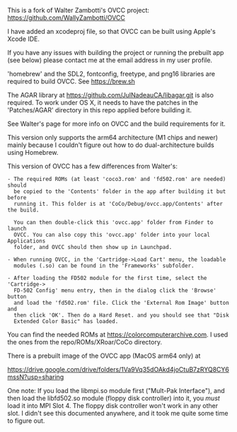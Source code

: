 This is a fork of Walter Zambotti's OVCC project: https://github.com/WallyZambotti/OVCC

I have added an xcodeproj file, so that OVCC can be built using Apple's Xcode IDE.

If you have any issues with building the project or running the prebuilt app
(see below) please contact me at the email address in my user profile.

'homebrew' and the SDL2, fontconfig, freetype, and png16 libraries are required
to build OVCC. See https://brew.sh

The AGAR library at https://github.com/JulNadeauCA/libagar.git is also required.
To work under OS X, it needs to have the patches in the 'Patches/AGAR' directory
in this repo applied before building it.

See Walter's page for more info on OVCC and the build requirements for it.

This version only supports the arm64 architecture (M1 chips and newer) mainly
because I couldn't figure out how to do dual-architecture builds using Homebrew.

This version of OVCC has a few differences from Walter's:

    - The required ROMs (at least 'coco3.rom' and 'fd502.rom' are needed) should
      be copied to the 'Contents' folder in the app after building it but before
      running it. This folder is at 'CoCo/Debug/ovcc.app/Contents' after the build.

      You can then double-click this 'ovcc.app' folder from Finder to launch
      OVCC. You can also copy this 'ovcc.app' folder into your local Applications
      folder, and OVCC should then show up in Launchpad.

    - When running OVCC, in the 'Cartridge->Load Cart' menu, the loadable
      modules (.so) can be found in the 'Frameworks' subfolder.

    - After loading the FD502 module for the first time, select the 'Cartridge->
      FD-502 Config' menu entry, then in the dialog click the 'Browse' button
      and load the 'fd502.rom' file. Click the 'External Rom Image' button and
      then click 'OK'. Then do a Hard Reset. and you should see that "Disk
      Extended Color Basic" has loaded.

You can find the needed ROMs at https://colorcomputerarchive.com. I used the
ones from the repo/ROMs/XRoar/CoCo directory.

There is a prebuilt image of the OVCC app (MacOS arm64 only) at

https://drive.google.com/drive/folders/1Va9Vq35dOAkd4joCtuB7zRYQ8CY6mssN?usp=sharing

One note: If you load the libmpi.so module first ("Mult-Pak Interface"), and
then load the libfd502.so module (floppy disk controller) into it, you *must*
load it into MPI Slot 4. The floppy disk controller won't work in any other slot.
I didn't see this documented anywhere, and it took me quite some time to figure
out.
